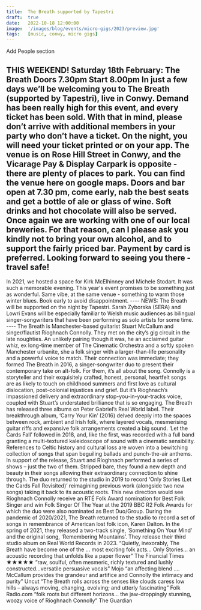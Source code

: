 ```yaml
---
title:  The Breath supported by Tapestri
draft:  true
date:   2022-10-18 12:00:00
image:  '/images/blog/events/micro-gigs/2023/preview.jpg'
tags:   [music, conwy, micro gigs]
---
```


Add People section

T﻿HIS WEEKEND!
Saturday 18th February: The Breath
Doors 7.30pm
Start 8.00pm
In just a few days we’ll be welcoming you to The Breath (supported by Tapestri), live in Conwy. Demand has been really high for this event, and every ticket has been sold. With that in mind, please don’t arrive with additional members in your party who don’t have a ticket.
On the night, you will need your ticket printed or on your app.
The venue is on Rose Hill Street in Conwy, and the Vicarage Pay & Display Carpark is opposite - there are plenty of places to park.
You can find the venue here on google maps.
Doors and bar open at 7.30 pm, come early, nab the best seats and get a bottle of ale or glass of wine. Soft drinks and hot chocolate will also be served.
Once again we are working with one of our local breweries. For that reason, can I please ask you kindly not to bring your own alcohol, and to support the fairly priced bar. Payment by card is preferred.
Looking forward to seeing you there - travel safe!
----
I﻿n 2021, we hosted a space for Kirk McElhinney and Michele Stodart. It was such a memorable evening. This year's event promises to be something just as wonderful. Same vibe, at the same venue - something to warm those winter blues. Book early to avoid disappointment.
-﻿---
N﻿EWS: The Breath will be supported on the night by Tapestri. Sarah Zyborska (SERA) and Lowri Evans will be especially familiar to Welsh music audiences as bilingual singer-songwriters that have been performing as solo artists for some time.
-﻿---
The Breath is Manchester-based guitarist Stuart McCallum and singer/flautist Ríoghnach Connolly. They met on the city’s gig circuit in the late noughties. An unlikely pairing though it was, he an acclaimed guitar whiz, ex long-time member of The Cinematic Orchestra and a softly spoken Manchester urbanite, she a folk singer with a larger-than-life personality and a powerful voice to match. Their connection was immediate; they formed The Breath in 2016, a singer-songwriter duo to present their contemporary take on alt-folk.
For them, it’s all about the song. Connolly is a storyteller and their exquisitely crafted, honest, personal, heartfelt songs are as likely to touch on childhood summers and first love as cultural dislocation, post-colonial injustices and grief. But it’s Ríoghnach’s impassioned delivery and extraordinary stop-you-in-your-tracks voice, coupled with Stuart’s understated brilliance that is so engaging.
The Breath has released three albums on Peter Gabriel’s Real World label. Their breakthrough album, ‘Carry Your Kin’ (2016) delved deeply into the spaces between rock, ambient and Irish folk, where layered vocals, mesmerising guitar riffs and expansive folk arrangements created a big sound. ‘Let the Cards Fall’ followed in 2018, and, like the first, was recorded with a full band granting a multi-textured kaleidoscope of sound with a cinematic sensibility. References to Celtic history and cultural loss are woven into a bewitching collection of songs that span beguiling ballads and punch-the-air anthems. In support of the release, Stuart and Ríoghnach performed a series of shows – just the two of them. Stripped bare, they found a new depth and beauty in their songs allowing their extraordinary connection to shine through. The duo returned to the studio in 2019 to record ‘Only Stories (Let the Cards Fall Revisited)’ reimagining previous work (alongside two new songs) taking it back to its acoustic roots. This new direction would see Ríoghnach Connolly receive an RTÉ Folk Award nomination for Best Folk Singer and win Folk Singer Of The Year at the 2019 BBC R2 Folk Awards for which the duo were also nominated as Best Duo/Group.
During the pandemic of 2020/2021, The Breath returned to the studio to record a set of songs in remembrance of American lost folk icon, Karen Dalton. In the spring of 2021, they released a two-track single, ‘Something On Your Mind’ and the original song, ‘Remembering Mountains’. They release their third studio album on Real World Records in 2023.
“Quietly, inexorably, The Breath have become one of the … most exciting folk acts… Only Stories… an acoustic recording that unfolds like a paper flower”
The Financial Times ★★★★★
“raw, soulful, often mesmeric, richly textured and lushly constructed…versatile persuasive vocals” Mojo
“an affecting blend …. McCallum provides the grandeur and artifice and Connolly the intimacy and purity” Uncut
“The Breath rolls across the senses like clouds caress low hills – always moving, changing, evolving; and utterly fascinating” Folk Radio.com
“folk roots but different horizons… the jaw-droppingly stunning, woozy voice of Ríoghnach Connolly” The Guardian